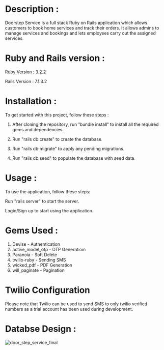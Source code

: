 # Description :

Doorstep Service is a full stack Ruby on Rails application which allows customers to book home services and track their orders. It allows admins to manage services and bookings and lets employees carry out the assigned services.

# Ruby and Rails version :

Ruby Version : 3.2.2

Rails Version : 7.1.3.2

# Installation :

To get started with this project, follow these steps :

1. After cloning the repository, run "bundle install" to install all the required gems and dependencies.

2. Run "rails db:create" to create the database.

3. Run "rails db:migrate" to apply any pending migrations.

4. Run "rails db:seed" to populate the database with seed data.

# Usage :

To use the application, follow these steps:

Run "rails server" to start the server.

Login/Sign up to start using the application.

# Gems Used :

1. Devise - Authentication
2. active_model_otp - OTP Generatiom
3. Paranoia - Soft Delete
4. twilio-ruby - Sending SMS
5. wicked_pdf - PDF Generation
6. will_paginate - Pagination

# Twilio Configuration

Please note that Twilio can be used to send SMS to only twilio verified numbers as a trial account has been used during development.

# Databse Design :

![door_step_service_final](https://github.com/Ajay-Balamurugan/door-step-service/assets/121103098/b577f12d-36b0-481d-bd2a-c13bd8188e67)
